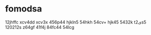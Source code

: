 # fomodsa
12jhffc
xcv4dd
xcv3x
456p44
hjkln5
54hkh
54cv+
hjk45
5432k
t2یs5
120212s
z64gf
41f4j
84fc44
54lcg
